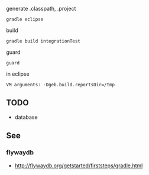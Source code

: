 generate .classpath, .project

    gradle eclipse

build

    gradle build integrationTest


guard

    guard

in eclipse

    VM arguments: -Dgeb.build.reportsDir=/tmp


## TODO
- database

## See

### flywaydb
- http://flywaydb.org/getstarted/firststeps/gradle.html
